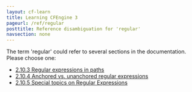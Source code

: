 ```yaml
---
layout: cf-learn
title: Learning CFEngine 3
pageurl: /ref/regular
posttitle: Reference disambiguation for 'regular'
navsection: none
---
```


The term 'regular' could refer to several sections in the documentation. Please choose one:

- [2.10.3 Regular expressions in paths](https://cfengine.com/manuals/cf3-reference#Regular-expressions-in-paths)
- [2.10.4 Anchored vs. unanchored regular expressions](https://cfengine.com/manuals/cf3-reference#Anchored-vs.-unanchored-regular-expressions)
- [2.10.5 Special topics on Regular Expressions](https://cfengine.com/manuals/cf3-reference#Special-topics-on-Regular-Expressions)

